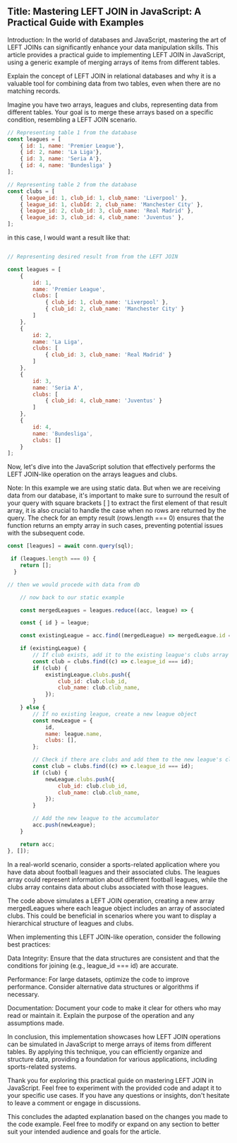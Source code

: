 <h2>Title: Mastering LEFT JOIN in JavaScript: A Practical Guide with Examples</h2>
Introduction:
In the world of databases and JavaScript, mastering the art of LEFT JOINs can significantly enhance your data manipulation skills. This article provides a practical guide to implementing LEFT JOIN in JavaScript, using a generic example of merging arrays of items from different tables.

Explain the concept of LEFT JOIN in relational databases and why it is a valuable tool for combining data from two tables, even when there are no matching records.

Imagine you have two arrays, leagues and clubs, representing data from different tables. Your goal is to merge these arrays based on a specific condition, resembling a LEFT JOIN scenario.
```js
// Representing table 1 from the database
const leagues = [
    { id: 1, name: 'Premier League'},
    { id: 2, name: 'La Liga'},
    { id: 3, name: 'Seria A'},
    { id: 4, name: 'Bundesliga' }
];

// Representing table 2 from the database
const clubs = [
    { league_id: 1, club_id: 1, club_name: 'Liverpool' },
    { league_id: 1, clubId: 2, club_name: 'Manchester City' },
    { league_id: 2, club_id: 3, club_name: 'Real Madrid' },
    { league_id: 3, club_id: 4, club_name: 'Juventus' },
];
```
in this case, I would want a result like that:
```js

// Representing desired result from from the LEFT JOIN

const leagues = [
    {
        id: 1,
        name: 'Premier League',
        clubs: [
            { club_id: 1, club_name: 'Liverpool' },
            { club_id: 2, club_name: 'Manchester City' }
        ]
    },
    {
        id: 2,
        name: 'La Liga',
        clubs: [
            { club_id: 3, club_name: 'Real Madrid' }
        ]
    },
    {
        id: 3,
        name: 'Seria A',
        clubs: [
            { club_id: 4, club_name: 'Juventus' }
        ]
    },
    {
        id: 4,
        name: 'Bundesliga',
        clubs: []
    }
];

```

Now, let's dive into the JavaScript solution that effectively performs the LEFT JOIN-like operation on the arrays leagues and clubs.

Note:
In this example we are using static data. But when we are receiving data from our database, it's important to make sure to surround the result of your query with square brackets [ ] to extract the first element of that result array, it is also crucial to handle the case when no rows are returned by the query. The check for an empty result (rows.length === 0) ensures that the function returns an empty array in such cases, preventing potential issues with the subsequent code.

```js
const [leagues] = await conn.query(sql);

 if (leagues.length === 0) {
    return [];
  }

// then we would procede with data from db

```


```js
    // now back to our static example 

    const mergedLeagues = leagues.reduce((acc, league) => {

    const { id } = league;

    const existingLeague = acc.find((mergedLeague) => mergedLeague.id === id);

    if (existingLeague) {
        // If club exists, add it to the existing league's clubs array
        const club = clubs.find((c) => c.league_id === id);
        if (club) {
            existingLeague.clubs.push({
                club_id: club.club_id,
                club_name: club.club_name,
            });
        }
    } else {
        // If no existing league, create a new league object
        const newLeague = {
            id,
            name: league.name,
            clubs: [],
        };

        // Check if there are clubs and add them to the new league's clubs array
        const club = clubs.find((c) => c.league_id === id);
        if (club) {
            newLeague.clubs.push({
                club_id: club.club_id,
                club_name: club.club_name,
            });
        }

        // Add the new league to the accumulator
        acc.push(newLeague);
    }

    return acc;
}, []);
```


In a real-world scenario, consider a sports-related application where you have data about football leagues and their associated clubs. The leagues array could represent information about different football leagues, while the clubs array contains data about clubs associated with those leagues.

The code above simulates a LEFT JOIN operation, creating a new array mergedLeagues where each league object includes an array of associated clubs. This could be beneficial in scenarios where you want to display a hierarchical structure of leagues and clubs.

When implementing this LEFT JOIN-like operation, consider the following best practices:

Data Integrity: Ensure that the data structures are consistent and that the conditions for joining (e.g., league_id === id) are accurate.

Performance: For large datasets, optimize the code to improve performance. Consider alternative data structures or algorithms if necessary.

Documentation: Document your code to make it clear for others who may read or maintain it. Explain the purpose of the operation and any assumptions made.

In conclusion, this implementation showcases how LEFT JOIN operations can be simulated in JavaScript to merge arrays of items from different tables. By applying this technique, you can efficiently organize and structure data, providing a foundation for various applications, including sports-related systems.

Thank you for exploring this practical guide on mastering LEFT JOIN in JavaScript. Feel free to experiment with the provided code and adapt it to your specific use cases. If you have any questions or insights, don't hesitate to leave a comment or engage in discussions.

This concludes the adapted explanation based on the changes you made to the code example. Feel free to modify or expand on any section to better suit your intended audience and goals for the article.
